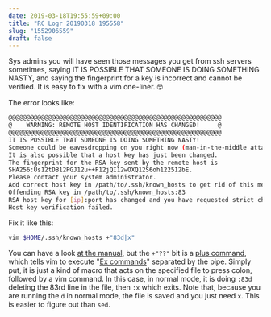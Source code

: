```yaml
---
date: 2019-03-18T19:55:59+09:00
title: "RC Logr 20190318 195558"
slug: "1552906559"
draft: false
---
```


Sys admins you will have seen those messages you get from ssh servers sometimes, saying IT IS POSSIBLE THAT SOMEONE IS DOING SOMETHING NASTY, and saying the fingerprint for a key is incorrect and cannot be verified. It is easy to fix with a vim one-liner. 🤓

The error looks like: 

```bash
@@@@@@@@@@@@@@@@@@@@@@@@@@@@@@@@@@@@@@@@@@@@@@@@@@@@@@@@@@@
@    WARNING: REMOTE HOST IDENTIFICATION HAS CHANGED!     @
@@@@@@@@@@@@@@@@@@@@@@@@@@@@@@@@@@@@@@@@@@@@@@@@@@@@@@@@@@@
IT IS POSSIBLE THAT SOMEONE IS DOING SOMETHING NASTY!
Someone could be eavesdropping on you right now (man-in-the-middle attack)!
It is also possible that a host key has just been changed.
The fingerprint for the RSA key sent by the remote host is
SHA256:Us12tDB12PGJ12u++F12jQI12wOXQ12S6oh122512bE.
Please contact your system administrator.
Add correct host key in /path/to/.ssh/known_hosts to get rid of this message.
Offending RSA key in /path/to/.ssh/known_hosts:83
RSA host key for [ip]:port has changed and you have requested strict checking.
Host key verification failed.
```

Fix it like this: 

```bash
vim $HOME/.ssh/known_hosts +"83d|x"
```

You can have a look [at the manual](http://vimdoc.sourceforge.net/htmldoc/starting.html), but the `+"??"` bit is a [plus command](http://vimdoc.sourceforge.net/htmldoc/editing.html#+cmd), which tells vim to execute "[Ex commands](http://vimdoc.sourceforge.net/htmldoc/intro.html#Ex)" separated by the pipe. Simply put, it is just a kind of macro that acts on the specified file to press colon, followed by a vim command. In this case, in normal mode, it is doing `:83d` deleting the 83rd line in the file, then `:x` which exits. Note that, because you are running the `d` in normal mode, the file is saved and you just need `x`. This is easier to figure out than `sed`. 
